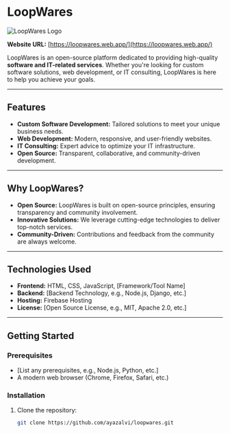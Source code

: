 # LoopWares

![LoopWares Logo](https://loopwares.web.app/logo.png) <!-- Add a logo if available -->

**Website URL:** [https://loopwares.web.app/](https://loopwares.web.app/)  

LoopWares is an open-source platform dedicated to providing high-quality **software and IT-related services**. Whether you're looking for custom software solutions, web development, or IT consulting, LoopWares is here to help you achieve your goals.

---

## Features

- **Custom Software Development:** Tailored solutions to meet your unique business needs.  
- **Web Development:** Modern, responsive, and user-friendly websites.  
- **IT Consulting:** Expert advice to optimize your IT infrastructure.  
- **Open Source:** Transparent, collaborative, and community-driven development.  

---

## Why LoopWares?

- **Open Source:** LoopWares is built on open-source principles, ensuring transparency and community involvement.  
- **Innovative Solutions:** We leverage cutting-edge technologies to deliver top-notch services.  
- **Community-Driven:** Contributions and feedback from the community are always welcome.  

---

## Technologies Used

- **Frontend:** HTML, CSS, JavaScript, [Framework/Tool Name]  
- **Backend:** [Backend Technology, e.g., Node.js, Django, etc.]  
- **Hosting:** Firebase Hosting  
- **License:** [Open Source License, e.g., MIT, Apache 2.0, etc.]  

---

## Getting Started

### Prerequisites
- [List any prerequisites, e.g., Node.js, Python, etc.]  
- A modern web browser (Chrome, Firefox, Safari, etc.)  

### Installation
1. Clone the repository:  
   ```bash
   git clone https://github.com/ayazalvi/loopwares.git